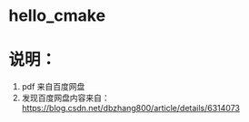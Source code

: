 # hello_cmake
# 说明：
1. pdf 来自百度网盘
2. 发现百度网盘内容来自：https://blog.csdn.net/dbzhang800/article/details/6314073
